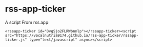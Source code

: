 # rss-app-ticker
A script From rss.app

```
<rssapp-ticker id="DvgSjo2FLRWbnnlp"></rssapp-ticker><script src="https://vocalnutria9174.github.io/rss-app-ticker/rssapp-ticker.js" type="text/javascript" async></script>
```

